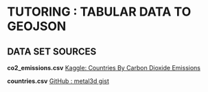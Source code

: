 # TUTORING : TABULAR DATA TO GEOJSON

## DATA SET SOURCES

__co2_emissions.csv__ [Kaggle: Countries By Carbon Dioxide Emissions](https://www.kaggle.com/datasets/rajkumarpandey02/countries-by-carbon-dioxide-emissions)

__countries.csv__ [GitHub : metal3d gist](https://gist.github.com/metal3d/5b925077e66194551df949de64e910f6)